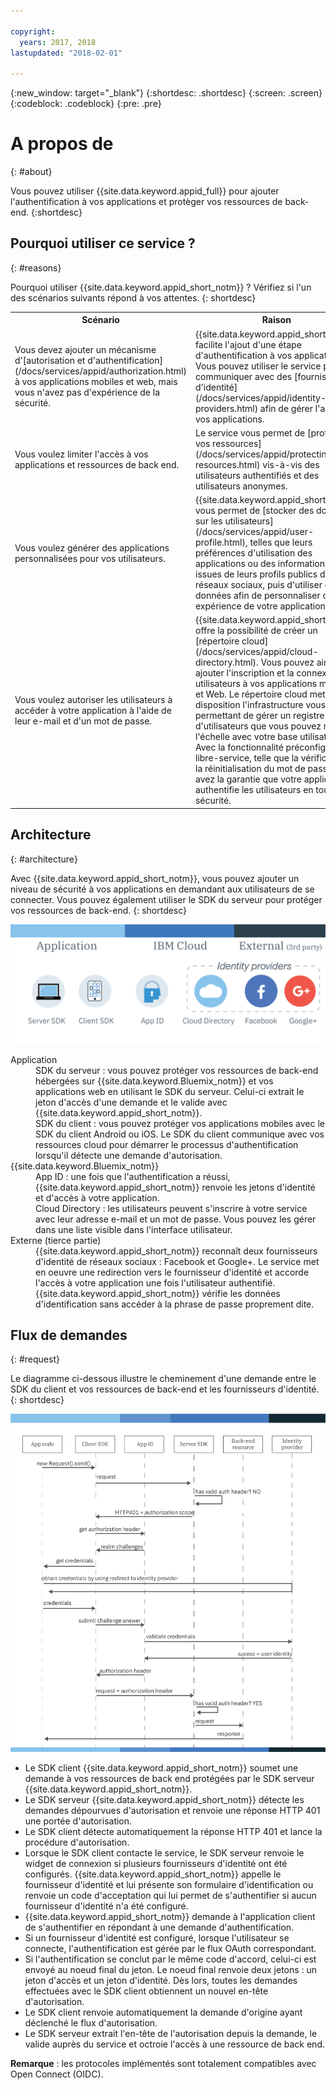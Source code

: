 ```yaml
---

copyright:
  years: 2017, 2018
lastupdated: "2018-02-01"

---
```


{:new_window: target="_blank"}
{:shortdesc: .shortdesc}
{:screen: .screen}
{:codeblock: .codeblock}
{:pre: .pre}

# A propos de
{: #about}

Vous pouvez utiliser {{site.data.keyword.appid_full}} pour ajouter l'authentification à vos applications et protèger vos ressources de back-end.
{:shortdesc}

## Pourquoi utiliser ce service ?
{: #reasons}

Pourquoi utiliser {{site.data.keyword.appid_short_notm}} ? Vérifiez si l'un des scénarios suivants répond à vos attentes.
{: shortdesc}

<table>
  <tr>
    <th> Scénario </th>
    <th> Raison </th>
  </tr>
  <tr>
    <td> Vous devez ajouter un mécanisme
d'[autorisation et d'authentification](/docs/services/appid/authorization.html) à vos applications mobiles et
web, mais vous n'avez pas d'expérience de la sécurité. </td>
    <td> {{site.data.keyword.appid_short_notm}} facilite l'ajout d'une étape d'authentification à vos applications. Vous pouvez utiliser
le service pour communiquer avec des [fournisseurs d'identité](/docs/services/appid/identity-providers.html) afin de gérer l'accès à vos applications. </td>
  </tr>
  <tr>
    <td> Vous voulez limiter l'accès à vos applications et ressources de back end. </td>
    <td> Le service vous permet de [protéger vos ressources](/docs/services/appid/protecting-resources.html) vis-à-vis
des utilisateurs authentifiés et des utilisateurs anonymes. </td>
  </tr>
  <tr>
    <td> Vous voulez générer des applications personnalisées pour vos utilisateurs. </td>
    <td> {{site.data.keyword.appid_short_notm}} vous permet de [stocker des données sur les utilisateurs](/docs/services/appid/user-profile.html), telles que leurs préférences d'utilisation des applications ou des informations issues de leurs profils publics dans les réseaux sociaux, puis d'utiliser ces données afin de personnaliser chaque expérience de votre application. </td>
  </tr>
  <tr>
    <td> Vous voulez autoriser les utilisateurs à accéder à votre application à l'aide de leur e-mail et d'un mot de passe. </td>
    <td> {{site.data.keyword.appid_short_notm}} offre la possibilité de créer un [répertoire cloud](/docs/services/appid/cloud-directory.html). Vous pouvez ainsi ajouter l'inscription et la connexion des utilisateurs à vos applications mobiles et Web. Le répertoire cloud met à votre disposition l'infrastructure vous permettant de gérer un registre d'utilisateurs que vous pouvez mettre à l'échelle avec votre base utilisateur. Avec la fonctionnalité préconfigurée de libre-service, telle que la vérification et la réinitialisation du mot de passe, vous avez la garantie que votre application authentifie les utilisateurs en toute sécurité. </td>
  </tr>
</table>


## Architecture
{: #architecture}

Avec {{site.data.keyword.appid_short_notm}}, vous pouvez ajouter un niveau
de sécurité à vos applications en demandant aux utilisateurs de se connecter. Vous pouvez également utiliser le SDK du serveur pour protéger vos ressources de back-end.
{: shortdesc}

![{{site.data.keyword.appid_short_notm}} - Diagramme de l'architecture](/images/appid_architecture.png)

<dl>
  <dt> Application </dt>
    <dd> SDK du serveur : vous pouvez protéger vos ressources de back-end hébergées sur {{site.data.keyword.Bluemix_notm}} et
vos applications web en utilisant le SDK du serveur. Celui-ci
extrait le jeton d'accès d'une demande et le valide avec {{site.data.keyword.appid_short_notm}}. </br>
    SDK du client : vous pouvez protéger vos applications mobiles avec le SDK du client Android ou iOS. Le
SDK du client communique avec vos ressources cloud pour démarrer le processus
d'authentification lorsqu'il détecte une demande d'autorisation.</dd>
  <dt> {{site.data.keyword.Bluemix_notm}} </dt>
    <dd> App ID : une fois que l'authentification a réussi, {{site.data.keyword.appid_short_notm}} renvoie les jetons d'identité et d'accès à votre application.</br>
    Cloud Directory : les utilisateurs peuvent s'inscrire à votre service avec leur adresse e-mail et un mot de passe. Vous pouvez les gérer dans une liste visible dans l'interface utilisateur. </dd>
  <dt> Externe (tierce partie) </dt>
    <dd>  {{site.data.keyword.appid_short_notm}} reconnaît deux fournisseurs d'identité de réseaux sociaux : Facebook et Google+. Le service met en oeuvre une redirection
vers le fournisseur d'identité et accorde l'accès à votre application une fois l'utilisateur authentifié. {{site.data.keyword.appid_short_notm}} vérifie les données d'identification sans accéder à la phrase de passe proprement dite. </dd>
</dl>


## Flux de demandes
{: #request}

Le diagramme ci-dessous illustre le cheminement d'une demande entre le SDK du client et vos ressources de back-end et les fournisseurs d'identité.
{: shortdesc}

![{{site.data.keyword.appid_short_notm}} - Flux d'une demande](/images/appidrequestflow.png)


* Le SDK client {{site.data.keyword.appid_short_notm}} soumet une demande à vos ressources de back end protégées par le SDK serveur {{site.data.keyword.appid_short_notm}}.
* Le SDK serveur {{site.data.keyword.appid_short_notm}} détecte les demandes dépourvues d'autorisation et renvoie une réponse HTTP 401 une portée d'autorisation.
* Le SDK client détecte automatiquement la réponse HTTP 401 et lance la procédure d'autorisation.
* Lorsque le SDK client contacte le service, le SDK serveur renvoie le widget de connexion si plusieurs fournisseurs d'identité ont été configurés. {{site.data.keyword.appid_short_notm}} appelle le fournisseur d'identité et lui présente son formulaire d'identification ou renvoie un code d'acceptation qui lui permet de s'authentifier si aucun fournisseur d'identité n'a été configuré.
* {{site.data.keyword.appid_short_notm}} demande à l'application client de s'authentifier en répondant à une demande d'authentification.
* Si un fournisseur d'identité est configuré, lorsque l'utilisateur se connecte, l'authentification est gérée par le flux OAuth correspondant.
* Si l'authentification se conclut par le même code d'accord, celui-ci est envoyé au noeud final du jeton. Le noeud final renvoie deux jetons : un jeton d'accès et un jeton d'identité. Dès lors, toutes les demandes effectuées avec le SDK client obtiennent un nouvel
en-tête d'autorisation.
* Le SDK client renvoie automatiquement la demande d'origine ayant déclenché le flux d'autorisation.
* Le SDK serveur extrait l'en-tête de l'autorisation depuis la demande, le valide auprès du service et octroie l'accès à une ressource de back end.

**Remarque** : les protocoles implémentés sont totalement compatibles avec Open Connect (OIDC).
